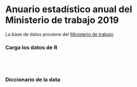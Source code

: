 # Anuario estadístico anual del Ministerio de trabajo 2019

La base de datos proviene del [Ministerio de trabajo](http://www2.trabajo.gob.pe/estadisticas/anuarios-estadisticos/)


### Carga los datos de R

```{r}




```

### Diccionario de la data


